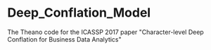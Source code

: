 # Deep_Conflation_Model
The Theano code for the ICASSP 2017 paper "Character-level Deep Conflation for Business Data Analytics"
